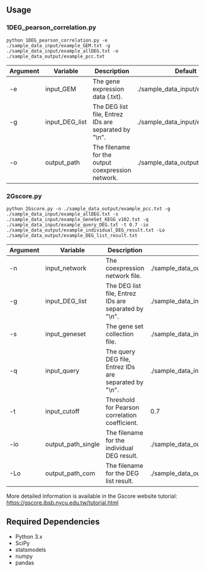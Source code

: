 ## Usage
### 1DEG_pearson_correlation.py
```shell
python 1DEG_pearson_correlation.py -e ./sample_data_input/example_GEM.txt -g ./sample_data_input/example_allDEG.txt -o ./sample_data_output/example_pcc.txt
```
Argument | Variable | Description | Default value
------------ | ------------- | ------------- | -------------
-e | input_GEM | The gene expression data (.txt). | ./sample_data_input/example_GEM.txt
-g | input_DEG_list | The DEG list file, Entrez IDs are separated by "\n". | ./sample_data_input/example_allDEG.txt
-o | output_path | The filename for the output coexpression network. | ./sample_data_output/example_pcc.txt

### 2Gscore.py
```shell
python 2Gscore.py -n ./sample_data_output/example_pcc.txt -g ./sample_data_input/example_allDEG.txt -s ./sample_data_input/example_GeneSet_KEGG_v102.txt -q ./sample_data_input/example_query_DEG.txt -t 0.7 -io ./sample_data_output/example_individual_DEG_result.txt -Lo ./sample_data_output/example_DEG_list_result.txt
```
Argument | Variable | Description | Default value
------------ | ------------- | ------------- | -------------
-n | input_network | The coexpression network file. | ./sample_data_output/example_pcc.txt
-g | input_DEG_list | The DEG list file, Entrez IDs are separated by "\n". | ./sample_data_input/example_allDEG.txt
-s | input_geneset | The gene set collection file. | ./sample_data_input/example_GeneSet_KEGG_v102.txt
-q | input_query | The query DEG file, Entrez IDs are separated by "\n". | ./sample_data_input/example_query_DEG.txt
-t | input_cutoff | Threshold for Pearson correlation coefficient. | 0.7
-io | output_path_single | The filename for the individual DEG result. | ./sample_data_output/example_individual_DEG_result.txt
-Lo | output_path_com | The filename for the DEG list result. | ./sample_data_output/example_DEG_list_result.txt

More detailed information is available in the Gscore website tutorial: https://gscore.ibsb.nycu.edu.tw/tutorial.html

## Required Dependencies

* Python 3.x
* SciPy
* statsmodels
* numpy
* pandas
